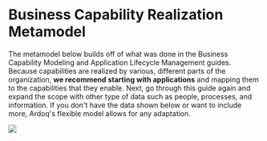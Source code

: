 # Business Capability Realization Metamodel

The metamodel below builds off of what was done in the Business Capability Modeling and Application Lifecycle Management guides. Because capabilities are realized by various, different parts of the organization, **we recommend starting with applications** and mapping them to the capabilities that they enable. Next, go through this guide again and expand the scope with other type of data such as people, processes, and information. If you don't have the data shown below or want to include more, Ardoq's flexible model allows for any adaptation.

![](Pasted%20image%2020231003165356.png)